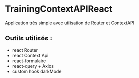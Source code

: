 # TrainingContextAPIReact
Application très simple avec utilisation de Router et ContextAPI

 ## Outils utilisés : 
- react Router
- react Context Api 
- react-formulaire
- react-query + Axios
- custom hook darkMode
